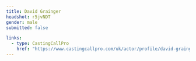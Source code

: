 ```yaml
---
title: David Grainger
headshot: r5jvNDT
gender: male
submitted: false

links:
  - type: CastingCallPro
    href: "https://www.castingcallpro.com/uk/actor/profile/david-grainger"
---
```

